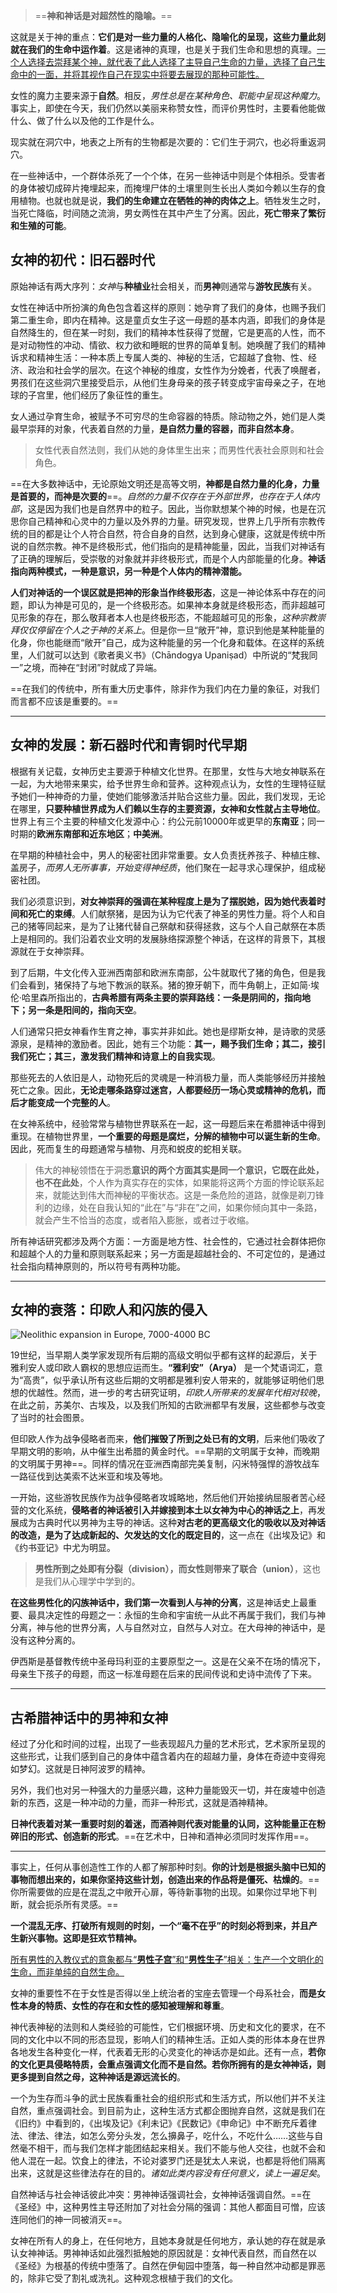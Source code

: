 > ==**神和神话是对超然性的隐喻。**==

这就是关于神的重点：**它们是对一些力量的人格化、隐喻化的呈现，这些力量此刻就在我们的生命中运作着**。这是诸神的真理，也是关于我们生命和思想的真理。<u>一个人选择去崇拜某个神，就代表了此人选择了主导自己生命的力量，选择了自己生命中的一面，并将其视作自己在现实中将要去展现的那种可能性。</u>


女性的魔力主要来源于**自然**。相反，*男性总是在某种角色、职能中呈现这种魔力*。事实上，即使在今天，我们仍然以美丽来称赞女性，而评价男性时，主要看他能做什么、做了什么以及他的工作是什么。

现实就在洞穴中，地表之上所有的生物都是次要的：它们生于洞穴，也必将重返洞穴。

在一些神话中，一个群体杀死了一个个体，在另一些神话中则是个体相杀。受害者的身体被切成碎片掩埋起来，而掩埋尸体的土壤里则生长出人类如今赖以生存的食用植物。也就也就是说，**我们的生命建立在牺牲的神的肉体之上**。牺牲发生之时，当死亡降临，时间随之流淌，男女两性在其中产生了分离。因此，**死亡带来了繁衍和生殖的可能**。


## 女神的初代：旧石器时代

原始神话有两大序列：*女神*与**种植业**社会相关，而**男神**则通常与**游牧民族**有关。

女性在神话中所扮演的角色包含着这样的原则：她孕育了我们的身体，也赐予我们第二重生命，即内在精神。这是童贞女生子这一母题的基本内涵，即我们的身体是自然降生的，但在某一时刻，我们的精神本性获得了觉醒，它是更高的人性，而不是对动物性的冲动、情欲、权力欲和睡眠的世界的简单复制。她唤醒了我们的精神诉求和精神生活：一种本质上专属人类的、神秘的生活，它超越了食物、性、经济、政治和社会学的层次。在这个神秘的维度，女性作为分娩者，代表了唤醒者，男孩们在这些洞穴里接受启示，从他们生身母亲的孩子转变成宇宙母亲之子，在地球的子宫里，他们经历了象征性的重生。

女人通过孕育生命，被赋予不可穷尽的生命容器的特质。除动物之外，她们是人类最早崇拜的对象，代表着自然的力量，**是自然力量的容器，而非自然本身**。

> 女性代表自然法则，我们从她的身体里生出来；而男性代表社会原则和社会角色。

==在大多数神话中，无论原始文明还是高等文明，**神都是自然力量的化身，力量是首要的，而神是次要的**==。*自然的力量不仅存在于外部世界，也存在于人体内部*，这是因为我们也是自然界中的粒子。因此，当你默想某个神的时候，也是在沉思你自己精神和心灵中的力量以及外界的力量。研究发现，世界上几乎所有宗教传统的目的都是让个人符合自然，符合自身的自然，达到身心健康，这就是传统中所说的自然宗教。神不是终极形式，他们指向的是精神能量，因此，当我们对神话有了正确的理解后，受崇敬的对象就并非终极形式，而是个人内部能量的化身。**神话指向两种模式，一种是意识，另一种是个人体内的精神潜能。**

**人们对神话的一个误区就是把神的形象当作终极形态**，这是一神论体系中存在的问题，即认为神是可见的，是一个终极形态。如果神本身就是终极形态，而非超越可见形象的存在，那么敬拜者本人也是终极形态，不能超越可见的形象，*这种宗教崇拜仅仅停留在个人之于神的关系上*。但是你一旦“敞开”神，意识到他是某种能量的化身，你也能继而“敞开”自己，成为这种能量的另一个化身和载体。在这样的系统里，人们就可以达到《歌者奥义书》（Chāndogya Upaniṣad）中所说的“梵我同一”之境，而神在“封闭”时就成了异端。

==在我们的传统中，所有重大历史事件，除非作为我们内在力量的象征，对我们而言都不应该是重要的。==


---
## 女神的发展：新石器时代和青铜时代早期

根据有关记载，女神历史主要源于种植文化世界。在那里，女性与大地女神联系在一起，为大地带来果实，给予世界生命和营养。这种观点认为，女性的生理特征赋予她们一种神奇的力量，使她们能够激活并贴合这些力量。因此，我们发现，无论在哪里，**只要种植世界成为人们赖以生存的主要资源，女神和女性就占主导地位**。世界上有三个主要的种植文化发源中心：约公元前10000年或更早的**东南亚**；同一时期的**欧洲东南部和近东地区**；**中美洲**。

在早期的种植社会中，男人的秘密社团非常重要。女人负责抚养孩子、种植庄稼、盖房子，*而男人无所事事，开始变得神经质*，他们聚在一起寻求心理保护，组成秘密社团。

 我们必须意识到，**对女神崇拜的强调在某种程度上是为了摆脱她，因为她代表着时间和死亡的束缚**。人们献祭猪，是因为认为它代表了神圣的男性力量。将个人和自己的猪等同起来，是为了让猪代替自己祭献和获得拯救，这与个人自己献祭在本质上是相同的。我们沿着农业文明的发展脉络探源整个神话，在这样的背景下，其根源就在于女神崇拜。

到了后期，牛文化传入亚洲西南部和欧洲东南部，公牛就取代了猪的角色，但是我们会看到，猪保持了与地下教派的联系。猪的獠牙朝下，而牛角朝上，正如简·埃伦·哈里森所指出的，**古典希腊有两条主要的崇拜路线：一条是阴间的，指向地下；另一条是阳间的，指向天空**。

人们通常只把女神看作生育之神，事实并非如此。她也是缪斯女神，是诗歌的灵感源泉，是精神的激励者。因此，她有三个功能：**其一，赐予我们生命；其二，接引我们死亡；其三，激发我们精神和诗意上的自我实现**。

那些死去的人依旧是人，动物死后的灵魂是一种消极力量，而人类能够经历并接触死亡之象。因此，**无论走哪条路穿过迷宫，人都要经历一场心灵或精神的危机，而后才能变成一个完整的人**。

在女神系统中，经验常常与植物世界联系在一起，这一母题后来在希腊神话中得到重现。在植物世界里，**一个重要的母题是腐烂，分解的植物中可以诞生新的生命**。因此，死而复生的母题通常与植物、月亮和蜕皮的蛇相关联。

> 伟大的神秘领悟在于洞悉**意识的两个方面其实是同一个意识，它既在此处，也不在此处**，个人作为真实存在的实体，如果能将这两个方面的悖论联系起来，就能达到伟大而神秘的平衡状态。这是一条危险的道路，就像是剃刀锋利的边缘，处在自我认知的“此在”与“非在”之间，如果你倾向其中一条路，就会产生不恰当的态度，或者陷入膨胀，或者过于收缩。

所有神话研究都涉及两个方面：一方面是地方性、社会性的，它通过社会群体把你和超越个人的力量和原则联系起来；另一方面是超越社会的、不可定位的，是通过社会指向精神原则的，所以符号有两种功能。

---
## 女神的衰落：印欧人和闪族的侵入

![Neolithic expansion in Europe, 7000-4000 BC](https://upload.wikimedia.org/wikipedia/commons/2/27/Expansion_of_farming_in_western_Eurasia%2C_9600%E2%80%934000_BCE.png)

19世纪，当早期人类学家发现所有后期的高级文明似乎都有这样的起源后，关于雅利安人或印欧人霸权的思想应运而生。**“雅利安”（Arya）** 是一个梵语词汇，意为“高贵”，似乎承认所有这些后期的文明都是雅利安人带来的，就能够证明他们思想的优越性。然而，进一步的考古研究证明，*印欧人所带来的发展年代相对较晚*，在此之前，苏美尔、古埃及，以及我们所知的古欧洲都早有发展，这些都参与改变了当时的社会图景。

但印欧人作为战争侵略者而来，**他们摧毁了所到之处已有的文明**，后来他们吸收了早期文明的影响，从中催生出希腊的黄金时代。==早期的文明属于女神，而晚期的文明属于男神==。同样的情况在亚洲西南部完美复制，闪米特强悍的游牧战车一路征伐到达美索不达米亚和埃及等地。

一开始，这些游牧民族作为战争侵略者攻城略地，然后他们开始接纳屈服者苦心经营的文化系统，**侵略者的神话被引入并嫁接到本土以女神为中心的神话之上**，再发展成为古典时代以男神为主导的神话。这种**对古老的更高级文化的吸收以及对神话的改造，是为了达成新起的、欠发达的文化的既定目的**，这一点在《出埃及记》和《约书亚记》中尤为明显。

> **男性所到之处即有分裂（division），而女性则带来了联合（union）**，这也是我们从心理学中学到的。

**在这些男性化的闪族神话中，我们第一次看到人与神的分离**，这是神话史上最重要、最具决定性的母题之一：永恒的生命和宇宙统一从此不再属于我们，我们与神分离，神与他的世界分离，人与自然对立，自然与人对立。在大母神的神话中，是没有这种分离的。

伊西斯是基督教传统中圣母玛利亚的主要原型之一。这是在父亲不在场的情况下，母亲生下孩子的母题，而这一标准母题在后来的民间传说和史诗中流传了下来。

---
## 古希腊神话中的男神和女神

经过了分化和时间的过程，出现了一些表现超凡力量的艺术形式，艺术家所呈现的这些形式，让我们感到自己的身体中蕴含着内在的超越力量，身体在奇迹中变得宛如梦幻。这就是日神阿波罗的精神。

另外，我们也对另一种强大的力量感兴趣，这种力量能毁灭一切，并在废墟中创造新的东西，这是一种冲动的力量，而非一种形式，这就是酒神精神。

**日神代表着对某一重要时刻的着迷，而酒神则代表对能量的认同，这种能量正在粉碎旧的形式、创造新的形式**。==在艺术中，日神和酒神必须同时发挥作用==。

---
事实上，任何从事创造性工作的人都了解那种时刻。**你的计划是根据头脑中已知的事物而想出来的，如果你坚持这些计划，创造出来的作品将是僵死、枯燥的**。==你所需要做的应是在混乱之中敞开心扉，等待新事物的出现。如果你过早地下判断，就会扼杀所有灵感。==

**一个混乱无序、打破所有规则的时刻，一个“毫不在乎”的时刻必将到来，并且产生新兴事物。这即是狂欢节精神。**

<u>所有男性的入教仪式的意象都与“**男性子宫**”和“**男性生子**”相关：生产一个文明化的生命，而非单纯的自然生命。</u>

女神的重要性不在于女性是否得以坐上统治者的宝座去管理一个母系社会，**而是女性本身的特质、女性的存在和女性的感知被理解和尊重**。

神代表神秘的法则和人类经验的可能性，它们根据环境、历史和文化的要求，在不同的文化中以不同的形态显现，影响人们的精神生活。正如人类的形体本身在世界各地发生各种变化一样，代表着无形的心灵变化的神话亦是如此。还有一点，**若你的文化更具侵略特质，会重点强调文化而不是自然。若你所拥有的是女神神话，则更多提到自然之母，这种神话是源远流长的**。

一个为生存而斗争的武士民族看重社会的组织形式和生活方式，所以他们并不关注自然，重点强调社会。到目前为止，这种生活方式都企图抛弃自然，这就是我们在《旧约》中看到的，《出埃及记》《利未记》《民数记》《申命记》中不断充斥着律法、律法、律法，如怎么旁分头发，怎么擤鼻子，吃什么，不吃什么……这些与自然毫不相干，而与我们怎样才能团结起来相关。我们不能与他人交往，也就不会和他人混在一起。饮食上的律法，不论对婆罗门还是犹太人来说，也都是将他们隔离出来，这就是这些律法存在的目的。*诸如此类内容没有任何意义，读上一遍足矣*。

自然神话与社会神话彼此冲突：男神神话强调社会，女神神话强调自然。==在《圣经》中，这种男性主导还附加了对社会分隔的强调：其他人都面目可憎，应该连同他们的神一同被消灭==。

女神在所有人的身上，在任何地方，且她本身就是任何地方，承认她的存在就是承认女神神话。男神神话如此强烈抵触她的原因就是：女神代表自然，而自然在以《圣经》为根基的传统中堕落了。自然在伊甸园中堕落，每一种自然冲动都是罪恶的，除非它受了割礼或洗礼。这种观念根植于我们的文化。

